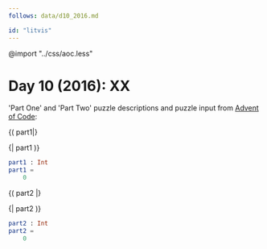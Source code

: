 ```yaml
---
follows: data/d10_2016.md

id: "litvis"
---
```


@import "../css/aoc.less"

# Day 10 (2016): XX

'Part One' and 'Part Two' puzzle descriptions and puzzle input from [Advent of Code](https://adventofcode.com/2016/day/10):

{( part1|}

{| part1 )}

```elm {l r}
part1 : Int
part1 =
    0
```

{( part2 |}

{| part2 )}

```elm {l r}
part2 : Int
part2 =
    0
```
